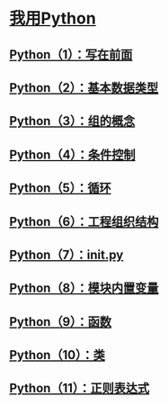 # [我用Python](https://blog.csdn.net/jarwis/category_9518978.html)

## [Python（1）：写在前面](https://blog.csdn.net/jarwis/article/details/103108813)

## [Python（2）：基本数据类型](https://blog.csdn.net/jarwis/article/details/103112973)

## [Python（3）：组的概念](https://blog.csdn.net/jarwis/article/details/103113028)

## [Python（4）：条件控制](https://blog.csdn.net/jarwis/article/details/103113052)

## [Python（5）：循环](https://blog.csdn.net/jarwis/article/details/103113074)

## [Python（6）：工程组织结构](https://blog.csdn.net/jarwis/article/details/103113098)

## [Python（7）：__init__.py](https://blog.csdn.net/jarwis/article/details/103113112)

## [Python（8）：模块内置变量](https://blog.csdn.net/jarwis/article/details/103113123)

## [Python（9）：函数](https://blog.csdn.net/jarwis/article/details/103113145)

## [Python（10）：类](https://blog.csdn.net/jarwis/article/details/103113166)

## [Python（11）：正则表达式](https://blog.csdn.net/jarwis/article/details/103113188)










<comment-comment/>